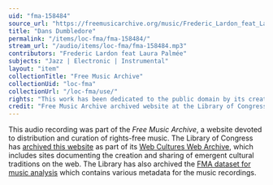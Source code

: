 ```yaml
---
uid: "fma-158484"
source_url: "https://freemusicarchive.org/music/Frederic_Lardon_feat_Laura_Palme/Korgi/Frederic_Lardon_feat_Laura_Palme_-_Korgi_-_06_Dans_Dumbledore"
title: "Dans Dumbledore"
permalink: "/items/loc-fma/fma-158484/"
stream_url: "/audio/items/loc-fma/fma-158484.mp3"
contributors: "Frederic Lardon feat Laura Palmée"
subjects: "Jazz | Electronic | Instrumental"
layout: "item"
collectionTitle: "Free Music Archive"
collectionUid: "loc-fma"
collectionUrl: "/loc-fma/use/"
rights: "This work has been dedicated to the public domain by its creator, thus is free to use and reuse without restriction. You can copy, modify, distribute and perform the work, even for commercial purposes, all without asking permission. Attribution is recommended but not required."
credit: "Free Music Archive archived website at the Library of Congress, Web Archives Division."
---
```


This audio recording was part of the _Free Music Archive_, a website devoted to distribution and curation of rights-free music. The Library of Congress has [archived this website](https://www.loc.gov/item/lcwaN0026492/) as part of its [Web Cultures Web Archive](https://www.loc.gov/collections/web-cultures-web-archive/about-this-collection/), which includes sites documenting the creation and sharing of emergent cultural traditions on the web. The Library has also archived the [FMA dataset for music analysis](https://catalog.loc.gov/vwebv/search?searchCode=LCCN&searchArg=2018655052&searchType=1&permalink=y) which contains various metadata for the music recordings.